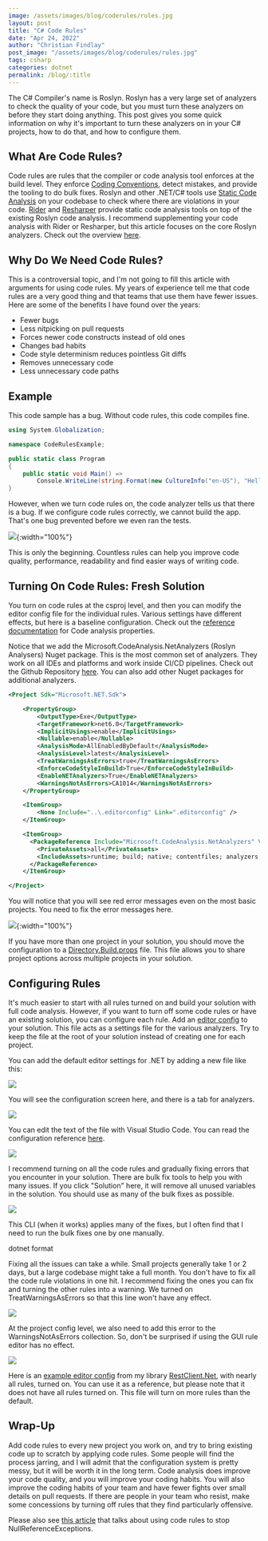 ```yaml
---
image: /assets/images/blog/coderules/rules.jpg
layout: post
title: "C# Code Rules"
date: "Apr 24, 2022"
author: "Christian Findlay"
post_image: "/assets/images/blog/coderules/rules.jpg"
tags: csharp
categories: dotnet
permalink: /blog/:title
---
```


The C# Compiler's name is Roslyn. Roslyn has a very large set of analyzers to check the quality of your code, but you must turn these analyzers on before they start doing anything. This post gives you some quick information on why it's important to turn these analyzers on in your C# projects, how to do that, and how to configure them.

What Are Code Rules?
--------------------

Code rules are rules that the compiler or code analysis tool enforces at the build level. They enforce [Coding Conventions](https://en.wikipedia.org/wiki/Coding_conventions), detect mistakes, and provide the tooling to do bulk fixes. Roslyn and other .NET/C# tools use [Static Code Analysis](https://en.wikipedia.org/wiki/Static_program_analysis) on your codebase to check where there are violations in your code. [Rider](https://www.jetbrains.com/rider/) and [Resharper](https://www.jetbrains.com/resharper/) provide static code analysis tools on top of the existing Roslyn code analysis. I recommend supplementing your code analysis with Rider or Resharper, but this article focuses on the core Roslyn analyzers. Check out the overview [here](https://docs.microsoft.com/en-us/dotnet/fundamentals/code-analysis/overview).

Why Do We Need Code Rules?
--------------------------

This is a controversial topic, and I'm not going to fill this article with arguments for using code rules. My years of experience tell me that code rules are a very good thing and that teams that use them have fewer issues. Here are some of the benefits I have found over the years:

*   Fewer bugs
*   Less nitpicking on pull requests
*   Forces newer code constructs instead of old ones
*   Changes bad habits
*   Code style determinism reduces pointless Git diffs
*   Removes unnecessary code
*   Less unnecessary code paths

Example
-------

This code sample has a bug. Without code rules, this code compiles fine. 

```csharp
using System.Globalization;

namespace CodeRulesExample;

public static class Program
{
    public static void Main() => 
        Console.WriteLine(string.Format(new CultureInfo("en-US"), "Hello {0}{1}!", "World"));
}
```

However, when we turn code rules on, the code analyzer tells us that there is a bug. If we configure code rules correctly, we cannot build the app. That's one bug prevented before we even ran the tests.

![](/assets/images/blog/csharprules/1024x266.png){:width="100%"}

This is only the beginning. Countless rules can help you improve code quality, performance, readability and find easier ways of writing code.

Turning On Code Rules: Fresh Solution
-------------------------------------

You turn on code rules at the csproj level, and then you can modify the editor config file for the individual rules. Various settings have different effects, but here is a baseline configuration. Check out the [reference documentation](https://docs.microsoft.com/en-us/dotnet/core/project-sdk/msbuild-props) for Code analysis properties.

Notice that we add the Microsoft.CodeAnalysis.NetAnalyzers (Roslyn Analysers) Nuget package. This is the most common set of analyzers. They work on all IDEs and platforms and work inside CI/CD pipelines. Check out the Github Repository [here](https://github.com/dotnet/roslyn-analyzers). You can also add other Nuget packages for additional analyzers.

```xml
<Project Sdk="Microsoft.NET.Sdk">

	<PropertyGroup>
		<OutputType>Exe</OutputType>
		<TargetFramework>net6.0</TargetFramework>
		<ImplicitUsings>enable</ImplicitUsings>
		<Nullable>enable</Nullable>
		<AnalysisMode>AllEnabledByDefault</AnalysisMode>
		<AnalysisLevel>latest</AnalysisLevel>
		<TreatWarningsAsErrors>true</TreatWarningsAsErrors>
		<EnforceCodeStyleInBuild>True</EnforceCodeStyleInBuild>
		<EnableNETAnalyzers>True</EnableNETAnalyzers>
		<WarningsNotAsErrors>CA1014</WarningsNotAsErrors>
	</PropertyGroup>

	<ItemGroup>
		<None Include="..\.editorconfig" Link=".editorconfig" />
	</ItemGroup>

	<ItemGroup>
	  <PackageReference Include="Microsoft.CodeAnalysis.NetAnalyzers" Version="6.0.0">
	    <PrivateAssets>all</PrivateAssets>
	    <IncludeAssets>runtime; build; native; contentfiles; analyzers; buildtransitive</IncludeAssets>
	  </PackageReference>
	</ItemGroup>

</Project>
```

You will notice that you will see red error messages even on the most basic projects. You need to fix the error messages here.

![](/assets/images/blog/csharprules/1024x232.png){:width="100%"}

If you have more than one project in your solution, you should move the configuration to a [Directory.Build.props](https://docs.microsoft.com/en-us/visualstudio/msbuild/customize-your-build?view=vs-2022#directorybuildprops-and-directorybuildtargets) file. This file allows you to share project options across multiple projects in your solution.

Configuring Rules
-----------------

It's much easier to start with all rules turned on and build your solution with full code analysis. However, if you want to turn off some code rules or have an existing solution, you can configure each rule. Add an [editor config](https://docs.microsoft.com/en-us/visualstudio/ide/create-portable-custom-editor-options?view=vs-2022) to your solution. This file acts as a settings file for the various analyzers. Try to keep the file at the root of your solution instead of creating one for each project. 

You can add the default editor settings for .NET by adding a new file like this:

![](/assets/images/blog/csharprules/1024x710.png)

You will see the configuration screen here, and there is a tab for analyzers.

![](/assets/images/blog/csharprules/965x1024.png)

You can edit the text of the file with Visual Studio Code. You can read the configuration reference [here](https://docs.microsoft.com/en-us/visualstudio/code-quality/use-roslyn-analyzers?view=vs-2022).

![](/assets/images/blog/csharprules/1024x830.png)

I recommend turning on all the code rules and gradually fixing errors that you encounter in your solution. There are bulk fix tools to help you with many issues. If you click "Solution" here, it will remove all unused variables in the solution. You should use as many of the bulk fixes as possible.

![](/assets/images/blog/csharprules/image-1.png)

This CLI (when it works) applies many of the fixes, but I often find that I need to run the bulk fixes one by one manually.

dotnet format

Fixing all the issues can take a while. Small projects generally take 1 or 2 days, but a large codebase might take a full month. You don't have to fix all the code rule violations in one hit. I recommend fixing the ones you can fix and turning the other rules into a warning. We turned on TreatWarningsAsErrors so that this line won't have any effect.

![](/assets/images/blog/csharprules/1024x91.png)

At the project config level, we also need to add this error to the WarningsNotAsErrors collection. So, don't be surprised if using the GUI rule editor has no effect.

![](/assets/images/blog/csharprules/1024x464.png)

Here is an [example editor config](https://github.com/MelbourneDeveloper/RestClient.Net/blob/main/src/.editorconfig) from my library [RestClient.Net](https://github.com/MelbourneDeveloper/RestClient.Net), with nearly all rules, turned on. You can use it as a reference, but please note that it does not have all rules turned on. This file will turn on more rules than the default.

Wrap-Up
-------

Add code rules to every new project you work on, and try to bring existing code up to scratch by applying code rules. Some people will find the process jarring, and I will admit that the configuration system is pretty messy, but it will be worth it in the long term. Code analysis does improve your code quality, and you will improve your coding habits. You will also improve the coding habits of your team and have fewer fights over small details on pull requests. If there are people in your team who resist, make some concessions by turning off rules that they find particularly offensive.  

Please also see [this article](/stop-nullreferenceexceptions/) that talks about using code rules to stop NullReferenceExceptions.